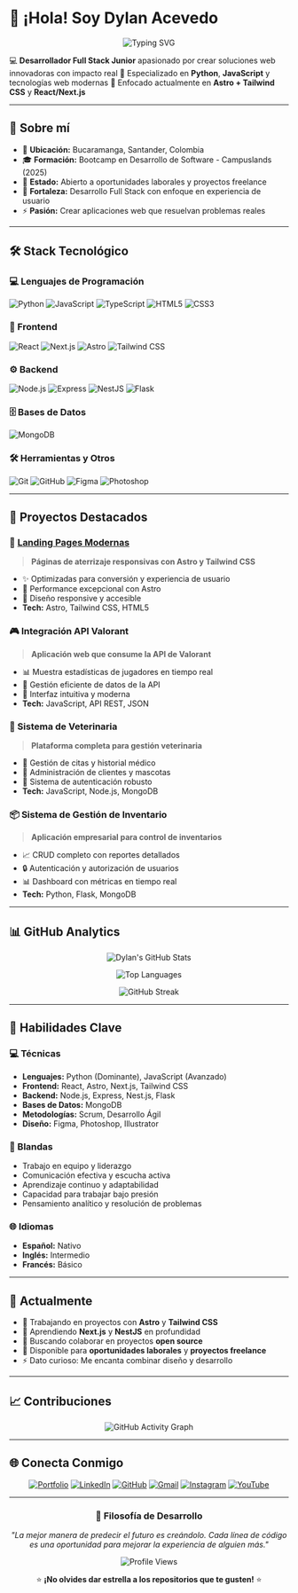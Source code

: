 # 👋 ¡Hola! Soy Dylan Acevedo

<div align="center">

![Typing SVG](https://readme-typing-svg.demolab.com?font=Fira+Code&weight=500&size=22&pause=1000&color=23B82A&background=FFFFFF00&center=true&vCenter=true&width=435&lines=Desarrollador+Full+Stack+Junior;Especializado+en+Python+%26+JavaScript;Creando+soluciones+web+modernas;Siempre+aprendiendo+nuevas+tecnolog%C3%ADas)

</div>

💻 **Desarrollador Full Stack Junior** apasionado por crear soluciones web innovadoras con impacto real
🎯 Especializado en **Python**, **JavaScript** y tecnologías web modernas
🌱 Enfocado actualmente en **Astro + Tailwind CSS** y **React/Next.js**

---

## 🚀 Sobre mí

- 📍 **Ubicación:** Bucaramanga, Santander, Colombia
- 🎓 **Formación:** Bootcamp en Desarrollo de Software - Campuslands (2025)
- 💼 **Estado:** Abierto a oportunidades laborales y proyectos freelance
- 🌟 **Fortaleza:** Desarrollo Full Stack con enfoque en experiencia de usuario
- ⚡ **Pasión:** Crear aplicaciones web que resuelvan problemas reales

---

## 🛠️ Stack Tecnológico

### 💻 Lenguajes de Programación
![Python](https://img.shields.io/badge/Python-3776AB?style=for-the-badge&logo=python&logoColor=white)
![JavaScript](https://img.shields.io/badge/JavaScript-323330?style=for-the-badge&logo=javascript&logoColor=F7DF1E)
![TypeScript](https://img.shields.io/badge/TypeScript-007ACC?style=for-the-badge&logo=typescript&logoColor=white)
![HTML5](https://img.shields.io/badge/HTML5-E34F26?style=for-the-badge&logo=html5&logoColor=white)
![CSS3](https://img.shields.io/badge/CSS3-1572B6?style=for-the-badge&logo=css3&logoColor=white)

### 🎨 Frontend
![React](https://img.shields.io/badge/React-20232A?style=for-the-badge&logo=react&logoColor=61DAFB)
![Next.js](https://img.shields.io/badge/Next.js-000000?style=for-the-badge&logo=nextdotjs&logoColor=white)
![Astro](https://img.shields.io/badge/Astro-FF5D01?style=for-the-badge&logo=astro&logoColor=white)
![Tailwind CSS](https://img.shields.io/badge/Tailwind_CSS-38B2AC?style=for-the-badge&logo=tailwind-css&logoColor=white)

### ⚙️ Backend
![Node.js](https://img.shields.io/badge/Node.js-339933?style=for-the-badge&logo=nodedotjs&logoColor=white)
![Express](https://img.shields.io/badge/Express.js-404D59?style=for-the-badge&logo=express&logoColor=white)
![NestJS](https://img.shields.io/badge/NestJS-E0234E?style=for-the-badge&logo=nestjs&logoColor=white)
![Flask](https://img.shields.io/badge/Flask-000000?style=for-the-badge&logo=flask&logoColor=white)

### 🗄️ Bases de Datos
![MongoDB](https://img.shields.io/badge/MongoDB-4EA94B?style=for-the-badge&logo=mongodb&logoColor=white)

### 🛠️ Herramientas y Otros
![Git](https://img.shields.io/badge/Git-F05032?style=for-the-badge&logo=git&logoColor=white)
![GitHub](https://img.shields.io/badge/GitHub-181717?style=for-the-badge&logo=github&logoColor=white)
![Figma](https://img.shields.io/badge/Figma-F24E1E?style=for-the-badge&logo=figma&logoColor=white)
![Photoshop](https://img.shields.io/badge/Adobe%20Photoshop-31A8FF?style=for-the-badge&logo=Adobe%20Photoshop&logoColor=black)

---

## 🌟 Proyectos Destacados

### 🎯 [Landing Pages Modernas](https://dylan-acevedo.dev)
> **Páginas de aterrizaje responsivas con Astro y Tailwind CSS**
- ✨ Optimizadas para conversión y experiencia de usuario
- 🚀 Performance excepcional con Astro
- 📱 Diseño responsive y accesible
- **Tech:** Astro, Tailwind CSS, HTML5

### 🎮 Integración API Valorant
> **Aplicación web que consume la API de Valorant**
- 📊 Muestra estadísticas de jugadores en tiempo real
- 🔄 Gestión eficiente de datos de la API
- 💫 Interfaz intuitiva y moderna
- **Tech:** JavaScript, API REST, JSON

### 🏥 Sistema de Veterinaria
> **Plataforma completa para gestión veterinaria**
- 📅 Gestión de citas y historial médico
- 👥 Administración de clientes y mascotas
- 🔐 Sistema de autenticación robusto
- **Tech:** JavaScript, Node.js, MongoDB

### 📦 Sistema de Gestión de Inventario
> **Aplicación empresarial para control de inventarios**
- 📈 CRUD completo con reportes detallados
- 🔒 Autenticación y autorización de usuarios
- 📊 Dashboard con métricas en tiempo real
- **Tech:** Python, Flask, MongoDB

---

## 📊 GitHub Analytics

<div align="center">

![Dylan's GitHub Stats](https://github-readme-stats.vercel.app/api?username=Deamacevedo&show_icons=true&theme=radical&hide_border=true&bg_color=0D1117&title_color=23B82A&icon_color=23B82A)

![Top Languages](https://github-readme-stats.vercel.app/api/top-langs/?username=Deamacevedo&layout=compact&theme=radical&hide_border=true&bg_color=0D1117&title_color=23B82A)

![GitHub Streak](https://github-readme-streak-stats.herokuapp.com/?user=Deamacevedo&theme=dark&hide_border=true&background=0D1117&stroke=23B82A&ring=23B82A&fire=23B82A&currStreakLabel=23B82A)

</div>

---

## 🎯 Habilidades Clave

### 💻 Técnicas
- **Lenguajes:** Python (Dominante), JavaScript (Avanzado)
- **Frontend:** React, Astro, Next.js, Tailwind CSS
- **Backend:** Node.js, Express, Nest.js, Flask
- **Bases de Datos:** MongoDB
- **Metodologías:** Scrum, Desarrollo Ágil
- **Diseño:** Figma, Photoshop, Illustrator

### 🤝 Blandas
- Trabajo en equipo y liderazgo
- Comunicación efectiva y escucha activa
- Aprendizaje continuo y adaptabilidad
- Capacidad para trabajar bajo presión
- Pensamiento analítico y resolución de problemas

### 🌐 Idiomas
- **Español:** Nativo
- **Inglés:** Intermedio
- **Francés:** Básico

---

## 🎯 Actualmente

- 🔭 Trabajando en proyectos con **Astro** y **Tailwind CSS**
- 🌱 Aprendiendo **Next.js** y **NestJS** en profundidad
- 👯 Buscando colaborar en proyectos **open source**
- 💼 Disponible para **oportunidades laborales** y **proyectos freelance**
- ⚡ Dato curioso: Me encanta combinar diseño y desarrollo

---

## 📈 Contribuciones

<div align="center">

![GitHub Activity Graph](https://github-readme-activity-graph.vercel.app/graph?username=Deamacevedo&theme=react-dark&hide_border=true&bg_color=0D1117&color=23B82A&line=23B82A&point=FFFFFF)

</div>

---

## 🌐 Conecta Conmigo

<div align="center">

[![Portfolio](https://img.shields.io/badge/Portfolio-23B82A?style=for-the-badge&logo=About.me&logoColor=white)](https://dylan-acevedo.dev)
[![LinkedIn](https://img.shields.io/badge/LinkedIn-0A66C2?style=for-the-badge&logo=linkedin&logoColor=white)](https://www.linkedin.com/in/deamacevedo/)
[![GitHub](https://img.shields.io/badge/GitHub-181717?style=for-the-badge&logo=github&logoColor=white)](https://github.com/Deamacevedo)
[![Gmail](https://img.shields.io/badge/Gmail-D14836?style=for-the-badge&logo=gmail&logoColor=white)](mailto:dylanacevedoxd@gmail.com)
[![Instagram](https://img.shields.io/badge/Instagram-E4405F?style=for-the-badge&logo=instagram&logoColor=white)](https://www.instagram.com/acevedodylan/)
[![YouTube](https://img.shields.io/badge/YouTube-FF0000?style=for-the-badge&logo=youtube&logoColor=white)](https://youtube.com/@Deamacevedo)

</div>

---

<div align="center">

### 💭 Filosofía de Desarrollo

*"La mejor manera de predecir el futuro es creándolo. Cada línea de código es una oportunidad para mejorar la experiencia de alguien más."*

![Profile Views](https://komarev.com/ghpvc/?username=Deamacevedo&label=Visitas%20al%20perfil&color=23B82A&style=for-the-badge)

⭐ **¡No olvides dar estrella a los repositorios que te gusten!** ⭐

</div>  